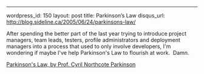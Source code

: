 --- 
wordpress_id: 150
layout: post
title: Parkinson&#8217;s Law
disqus_url: http://blog.sideline.ca/2005/06/24/parkinsons-law/

<p>After spending the better part of the last year trying to introduce project managers, team leads, testers, profile administrators and deployment managers into a process that used to only involve developers, I'm wondering if maybe I've help Parkinson's Law to flourish at work.  Damn.  </p>
<p><a href="http://www.heretical.com/miscella/parkinsl.html">Parkinson's Law, by Prof. Cyril Northcote Parkinson</a></p>
<p><em></em></p>
